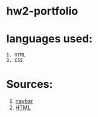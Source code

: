 # hw2-portfolio

# languages used:
    1. HTML 
    2. CSS

# Sources:
1. [navbar](https://getbootstrap.com/docs/5.0/components/navbar/)
2. [HTML](https://www.w3schools.com/html/html5_semantic_elements.asp)